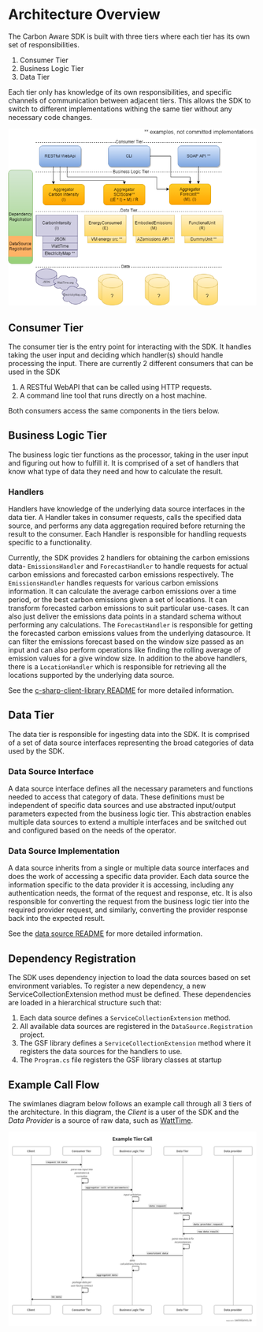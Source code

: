 # Architecture Overview

The Carbon Aware SDK is built with three tiers where each tier has its own set of responsibilities.
1. Consumer Tier
2. Business Logic Tier
3. Data Tier

Each tier only has knowledge of its own responsibilities, and specific channels of communication between adjacent tiers. This allows the SDK to switch to different implementations withing the same tier without any necessary code changes.

![Tiers architecture diagram](../images/tiers-architecture.drawio.png)

## Consumer Tier
The consumer tier is the entry point for interacting with the SDK. It handles taking the user input and deciding which handler(s) should handle processing the input. There are currently 2 different consumers that can be used in the SDK
1. A RESTful WebAPI that can be called using HTTP requests.
2. A command line tool that runs directly on a host machine.

Both consumers access the same components in the tiers below.

## Business Logic Tier
The business logic tier functions as the processor, taking in the user input and figuring out how to fulfill it. It is comprised of a set of handlers that know what type of data they need and how to calculate the result. 

### Handlers
Handlers have knowledge of the underlying data source interfaces in the data tier. A Handler takes in consumer requests, calls the specified data source, and performs any data aggregation required before returning the result to the consumer. Each Handler is responsible for handling requests specific to a functionality.

Currently, the SDK provides 2 handlers for obtaining the carbon emissions data- `EmissionsHandler` and `ForecastHandler` to handle requests for actual carbon emissions and forecasted carbon emissions respectively. The `EmissionsHandler` handles requests for various carbon emissions information. It can calculate the average carbon emissions over a time period, or the best carbon emissions given a set of locations. It can transform forecasted carbon emissions to suit particular use-cases. It can also just deliver the emissions data points in a standard schema without performing any calculations.
The `ForecastHandler` is responsible for getting the forecasted carbon emissions values from the underlying datasource. It can filter the emissions forecast based on the window size passed as an input and can also perform operations like finding the rolling average of emission values for a give window size.
In addition to the above handlers, there is a `LocationHandler` which is responsible for retrieving all the locations supported by the underlying data source.


See the [c-sharp-client-library README](./c-sharp-client-library.md) for more detailed information.

## Data Tier
The data tier is responsible for ingesting data into the SDK. It is comprised of a set of data source interfaces representing the broad categories of data used by the SDK. 

### Data Source Interface
A data source interface defines all the necessary parameters and functions needed to access that category of data. These definitions must be independent of specific data sources and use abstracted input/output parameters expected from the business logic tier. This abstraction enables multiple data sources to extend a multiple interfaces and be switched out and configured based on the needs of the operator.

### Data Source Implementation
A data source inherits from a single or multiple data source interfaces and does the work of accessing a specific data provider. Each data source the information specific to the data provider it is accessing, including any authentication needs, the format of the request and response, etc. It is also responsible for converting the request from the business logic tier into the required provider request, and similarly, converting the provider response back into the expected result.

See the [data source README](./data-sources.md) for more detailed information.

## Dependency Registration
The SDK uses dependency injection to load the data sources based on set environment variables. To register a new dependency, a new ServiceCollectionExtension method must be defined. These dependencies are loaded in a hierarchical structure such that:
1. Each data source defines a `ServiceCollectionExtension` method.
2. All available data sources are registered in the `DataSource.Registration` project.
3. The GSF library defines a `ServiceCollectionExtension` method where it registers the data sources for the handlers to use.
4. The `Program.cs` file registers the GSF library classes at startup

## Example Call Flow
The swimlanes diagram below follows an example call through all 3 tiers of the architecture. In this diagram, the _Client_ is a user of the SDK and the _Data Provider_ is a source of raw data, such as [WattTime](https://www.wattime.org).

![Tiers flow diagram](../images/overview-tiers-swimlanes.png)